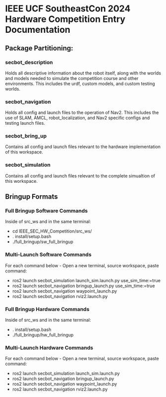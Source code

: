 # IEEE UCF SoutheastCon 2024 Hardware Competition Entry Documentation

## Package Partitioning:
### secbot_description
Holds all descriptive information about the robot itself, along with the worlds and models needed to simulate the competition course and other environments. This includes the urdf, custom models, and custom testing worlds.  
  

### secbot_navigation
Holds all config and launch files to the operation of Nav2. This includes the use of SLAM, AMCL, robot_localization, and Nav2 specific configs and testing launch files.  
  

### secbot_bring_up
Contains all config and launch files relevant to the hardware implementation of this workspace.  
  

### secbot_simulation
Contains all config and launch files relevant to the complete simualtion of this workspace.  

## Bringup Formats

### Full Bringup Software Commands
Inside of src_ws and in the same terminal:
- cd IEEE_SEC_HW_Competition/src_ws/
- . install/setup.bash
- ./full_bringup/sw_full_bringup

### Multi-Launch Software Commands
For each command below - Open a new terminal, source workspace, paste command:  
- ros2 launch secbot_simulation launch_sim.launch.py use_sim_time:=true
- ros2 launch secbot_navigation bringup_launch.py use_sim_time:=true
- ros2 launch secbot_navigation waypoint_launch.py
- ros2 launch secbot_navigation rviz2.launch.py

### Full Bringup Hardware Commands
Inside of src_ws and in the same terminal:
- . install/setup.bash
- ./full_bringup/hw_full_bringup

### Multi-Launch Hardware Commands
For each command below - Open a new terminal, source workspace, paste command:
- ros2 launch secbot_simulation launch_sim.launch.py
- ros2 launch secbot_navigation bringup_launch.py
- ros2 launch secbot_navigation waypoint_launch.py
- ros2 launch secbot_navigation rviz2.launch.py

